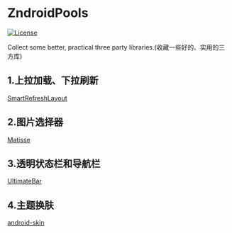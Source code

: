 # ZndroidPools

[![License](https://img.shields.io/badge/License%20-Apache%202-337ab7.svg)](https://www.apache.org/licenses/LICENSE-2.0)

Collect some better, practical three party libraries.(收藏一些好的、实用的三方库)

## 1.上拉加载、下拉刷新
[SmartRefreshLayout](https://github.com/scwang90/SmartRefreshLayout "SmartRefreshLayout")
## 2.图片选择器
[Matisse](https://github.com/zhihu/Matisse "Matisse")
## 3.透明状态栏和导航栏
[UltimateBar](https://github.com/Zackratos/UltimateBar "UltimateBar")
## 4.主题换肤
[android-skin](https://github.com/ximsfei/Android-skin-support "android-skin")
